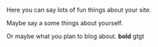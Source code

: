Here you can say lots of fun things about your site.

Maybe say a some things about yourself.

Or maybe what you plan to blog about.
**bold** gtgt